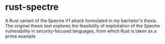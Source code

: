 # rust-spectre
A Rust variant of the Spectre V1 attack formulated in my bachelor's thesis. The original thesis text explores the feasibility of exploitation of the Spectre vulnerability in security-focused languages, from which Rust is taken as a prime example.
